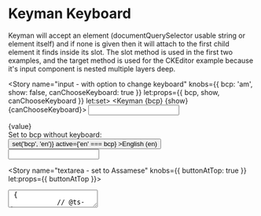 <script lang="ts">
  import Keyman from './Keyman.svelte';
  import { Story } from 'kitbook';
  import { Button, Store } from 'svelte-pieces';
  import ClassicCustomized from '$lib/components/editor/ClassicCustomized.svelte';

  let value = '';
  let html = '';
</script>


# Keyman Keyboard

Keyman will accept an element (documentQuerySelector usable string or element itself) and if none is given then it will attach to the first child element it finds inside its slot. The slot method is used in the first two examples, and the target method is used for the CKEditor example because it's input component is nested multiple layers deep. 

<Story
  name="input - with option to change keyboard"
  knobs={{ bcp: 'am', show: false, canChooseKeyboard: true }}
  let:props={{ bcp, show, canChooseKeyboard }}
  let:set>
  <Keyman {bcp} {show} {canChooseKeyboard}>
    <input type="text" bind:value class="form-input block w-full" />
  </Keyman>
  <div>{value}</div>
  <div class="mt-2">
    Set to bcp without keyboard:
    <Button form="menu" size="sm" onclick={() => set('bcp', 'en')} active={'en' === bcp}
      >English (en)</Button>
  </div>
</Story>

<Story name="input - no language - can choose">
  <Keyman canChooseKeyboard>
    <input type="text" class="form-input block w-full" />
  </Keyman>
</Story>

<Story name="textarea - set to Assamese" knobs={{ buttonAtTop: true }} let:props={{ buttonAtTop }}>
  <div>
    <Store startWith="গিক" let:set let:store={paragraph}>
      <Keyman bcp="as" position={buttonAtTop ? 'top' : 'bottom'}>
        <textarea
          class="form-input w-full"
          value={paragraph}
          on:input={(e) => {
            // @ts-ignore
            set(e.target.value);
          }}
          rows="4" />
      </Keyman>
      <pre class="pl-3">{paragraph}</pre>
    </Store>
  </div>
</Story>

<Story name="CKEditor - set to Assamese">
  <div class="w-full">
    <Keyman bcp="as" target=".ck-editor__editable_inline" position="bottom">
      <ClassicCustomized bind:html />
    </Keyman>
    <pre class="pl-3">{html}</pre>
  </div>
</Story>

<Story name="CKEditor - no language - can choose">
  <div class="w-full">
    <Keyman canChooseKeyboard target=".ck-editor__editable_inline" position="bottom">
      <ClassicCustomized bind:html />
    </Keyman>
    <pre class="pl-3">{html}</pre>
  </div>
</Story>


### Useful Links

- [KeymanWeb docs](https://keyman.com/developer/keymanweb/)
- [KeymanWeb API](https://help.keyman.com/DEVELOPER/engine/web/15.0/reference/)
- [Angular Setup](https://medium.com/@jwbowdoin/setup-on-screen-keyboards-in-over-1-000-languages-using-keyman-11-in-an-angular-7-web-app-3c3eb846585c)
